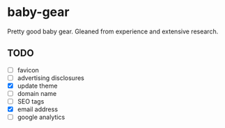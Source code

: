 # baby-gear
Pretty good baby gear. Gleaned from experience and extensive research.

## TODO

- [ ] favicon
- [ ] advertising disclosures
- [x] update theme
- [ ] domain name
- [ ] SEO tags
- [x] email address
- [ ] google analytics